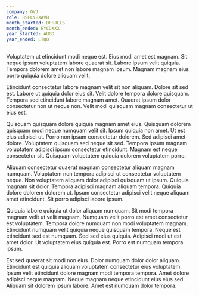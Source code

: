 ```yaml
---
company: GVJ
role: BSFCYBXAVB
month_started: DFSJLLS
month_ended: EYCDXXX
year_started: AUGD
year_ended: LTQO
---
```


Voluptatem ut etincidunt modi neque est. Eius modi amet est magnam. Sit neque ipsum voluptatem labore quaerat sit. Labore ipsum velit quiquia. Tempora dolorem amet non labore magnam ipsum. Magnam magnam eius porro quiquia dolore aliquam velit.

Etincidunt consectetur labore magnam velit sit non aliquam. Dolore sit sed est. Labore ut quiquia dolor eius sit. Velit dolore tempora dolore quisquam. Tempora sed etincidunt labore magnam amet. Quaerat ipsum dolor consectetur non ut neque non. Velit modi quisquam magnam consectetur ut eius est.

Quisquam quisquam dolore quiquia magnam amet eius. Quisquam dolorem quisquam modi neque numquam velit sit. Ipsum quiquia non amet. Ut est eius adipisci ut. Porro non ipsum consectetur dolorem. Sed adipisci amet dolore. Voluptatem quisquam sed neque sit sed. Tempora ipsum magnam voluptatem adipisci ipsum consectetur etincidunt. Magnam est neque consectetur sit. Quisquam voluptatem quiquia dolorem voluptatem porro.

Aliquam consectetur quaerat magnam consectetur aliquam magnam numquam. Voluptatem non tempora adipisci ut consectetur voluptatem neque. Non voluptatem aliquam dolor adipisci quisquam ut ipsum. Quiquia magnam sit dolor. Tempora adipisci magnam aliquam tempora. Quiquia dolore dolorem dolorem ut. Ipsum consectetur adipisci velit neque aliquam amet etincidunt. Sit porro adipisci labore ipsum.

Quiquia labore quiquia ut dolor aliquam numquam. Sit modi tempora magnam velit ut velit magnam. Numquam velit porro est amet consectetur est voluptatem. Tempora dolore numquam non modi voluptatem magnam. Etincidunt numquam velit quiquia neque quisquam tempora. Neque est etincidunt sed est numquam. Sed sed eius quiquia. Adipisci modi ut est amet dolor. Ut voluptatem eius quiquia est. Porro est numquam tempora ipsum.

Est sed quaerat sit modi non eius. Dolor numquam dolor dolor aliquam. Etincidunt est quiquia aliquam voluptatem consectetur eius voluptatem. Ipsum velit etincidunt dolore magnam modi tempora tempora. Amet dolore adipisci neque magnam. Neque magnam neque etincidunt eius eius sed. Aliquam sit dolorem ipsum labore. Amet est numquam dolor tempora.
    